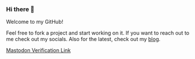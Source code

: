 ### Hi there 👋

Welcome to my GitHub!

Feel free to fork a project and start working on it. If you want to reach out to me check out my socials. Also for the latest, check out my [blog](https://www.zachsanford.com/).

<a rel="me" href="https://mastodon.online/@zachsanford">Mastodon Verification Link</a>

<!--
**zachsanford/zachsanford** is a ✨ _special_ ✨ repository because its `README.md` (this file) appears on your GitHub profile.

Here are some ideas to get you started:

- 🔭 I’m currently working on ...
- 🌱 I’m currently learning ...
- 👯 I’m looking to collaborate on ...
- 🤔 I’m looking for help with ...
- 💬 Ask me about ...
- 📫 How to reach me: ...
- 😄 Pronouns: ...
- ⚡ Fun fact: ...
-->
